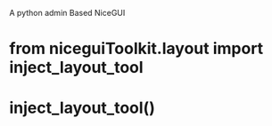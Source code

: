 A python admin Based NiceGUI

# from niceguiToolkit.layout import inject_layout_tool
# inject_layout_tool()